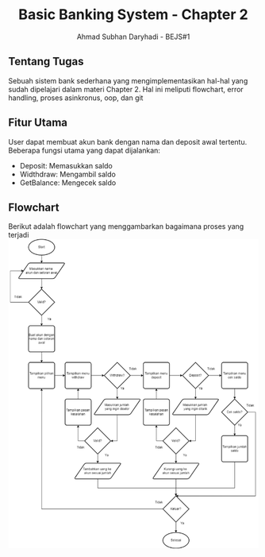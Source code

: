 <h1 align="center">Basic Banking System - Chapter 2</h1>
<p align="center">Ahmad Subhan Daryhadi - BEJS#1</p>

## Tentang Tugas
Sebuah sistem bank sederhana yang mengimplementasikan hal-hal yang sudah dipelajari dalam materi Chapter 2. Hal ini meliputi flowchart, error handling, proses asinkronus, oop, dan git

## Fitur Utama
User dapat membuat akun bank dengan nama dan deposit awal tertentu. Beberapa fungsi utama yang dapat dijalankan:
- Deposit: Memasukkan saldo
- Widthdraw: Mengambil saldo
- GetBalance: Mengecek saldo

## Flowchart
Berikut adalah flowchart yang menggambarkan bagaimana proses yang terjadi
<br> <img src="flowchart.png">